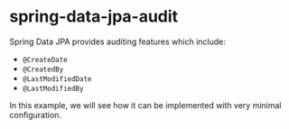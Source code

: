 # spring-data-jpa-audit

Spring Data JPA provides auditing features which include:
- `@CreateDate`
- `@CreatedBy`
- `@LastModifiedDate`
- `@LastModifiedBy`

In this example, we will see how it can be implemented with very minimal configuration.


